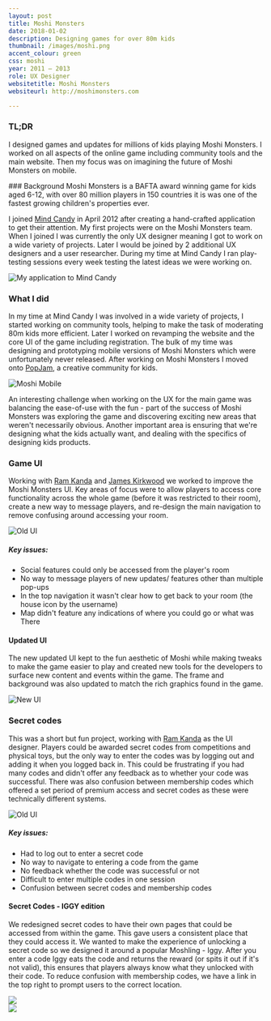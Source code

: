```yaml
---
layout: post
title: Moshi Monsters
date: 2018-01-02
description: Designing games for over 80m kids
thumbnail: /images/moshi.png
accent_colour: green
css: moshi
year: 2011 – 2013
role: UX Designer
websitetitle: Moshi Monsters
websiteurl: http://moshimonsters.com

---
```

<div class="text_container" markdown="1">

### TL;DR
I designed games and updates for millions of kids playing Moshi Monsters. I worked on all aspects of the online game including community tools and the main website. Then my focus was on imagining the future of Moshi Monsters on mobile.

<div class="flex_container">
<div class="two-third" markdown="1">
### Background
Moshi Monsters is a BAFTA award winning game for kids aged 6-12, with over 80 million players in 150 countries it is was one of the fastest growing children's properties ever.

I joined [Mind Candy](http://mindcandy.com) in April 2012 after creating a hand-crafted application to get their attention. My first projects were on the Moshi Monsters team. When I joined I was currently the only UX designer meaning I got to work on a wide variety of projects. Later I would be joined by 2 additional UX designers and a user researcher. During my time at Mind Candy I ran play-testing sessions every week testing the latest ideas we were working on.
</div>
<div class="one-third">
<img src="/images/moshi/application.png" alt="My application to Mind Candy" title="My application to Mind Candy" />
</div>
</div>

### What I did
In my time at Mind Candy I was involved in a wide variety of projects, I started working on community tools, helping to make the task of moderating 80m kids more efficient. Later I worked on revamping the website and the core UI of the game including registration. The bulk of my time was designing and prototyping mobile versions of Moshi Monsters which were unfortunately never released. After working on Moshi Monsters I moved onto [PopJam](/work/popjam/), a creative community for kids.

![Moshi Mobile](/images/moshi/moshimobile.png)

An interesting challenge when working on the UX for the main game was balancing the ease-of-use with the fun - part of the success of Moshi Monsters was exploring the game and discovering exciting new areas that weren't necessarily obvious. Another important area is ensuring that we're designing what the kids actually want, and dealing with the specifics of designing kids products.

<!--
### Creating your first monster
Acquisition is hugely important for any product, and for Moshi Monsters it required users to go through the registration process. We had explored removing a lot of the registration to allow users to play first and then sign up to save their process, however it turned out to be to technically time-consuming with the legacy backend.

Instead, we decided to try to optimise the registration while solving a few key issues. The existing registration flow was working quite well, though we saw drop-offs in a few areas. Due to COPPA regulation parents are required to approve their child before they could play, in the old flow however it wasn't clear what the child was meant to be completing and what the parent was. Another issue was if a child entered the incorrect parent email (pretty common) they would have to start the process again, losing their unique owners name and all their hard work! There was also confusing terminology: the usernames were called 'Owner names' but children weren't allowed to enter their real name and it had to be unique, plus there was a separate monster name.

</div>
<div class="image-carousel js-flickity" data-flickity='{ "imagesLoaded": true }'>
  <div class="image-cell"><img src="/images/moshi/moshiold1.png" /></div>
  <div class="image-cell"><img src="/images/moshi/moshiold2.png" /></div>
  <div class="image-cell"><img src="/images/moshi/moshiold3.png" /></div>
  <div class="image-cell"><img src="/images/moshi/moshiold4.png" /></div>
  <div class="image-cell"><img src="/images/moshi/moshiold5.png" /></div>
  <div class="image-cell"><img src="/images/moshi/moshiold6.png" /></div>
  <div class="image-cell"><img src="/images/moshi/moshiold7.png" /></div>
</div>

<div class="text_container" markdown="1">

##### Key issues:
- Remove unnecessary questions (we asked for age and date of birth separately)
- Clearly separate the part of the registration for the child and the parent
- Create a nicer hand-off between registration and email
- Allow users to change the email if entered incorrectly
- Remove distractions of the main navigation while registering
- Confusing between 'Owner name' and 'Monster name'
- As Moshi had over 50m accounts kids found it difficult to find a username that wasn't taken
- After registering there was no tutorial


#### Revamped registration
Working with [Ram Kanda](https://twitter.com/ramkanda) and [James Kirkwood](http://www.jameskirkwood.com/) we managed to solve all of these key issues, with clearer tips through the process to previous users getting stuck, a username generator and clearly separated sections for the child and parent. We also added a new tutorial experience to ensure that kids got a Moshling during their first play session - previously this wasn't possible as they had to wait 12-hours for the seeds to grow!

</div>
<div class="image-carousel js-flickity" data-flickity='{ "imagesLoaded": true }'>
  <div class="image-cell"><img src="/images/moshi/moshinew1.png" /></div>
  <div class="image-cell"><img src="/images/moshi/moshinew2.png" /></div>
  <div class="image-cell"><img src="/images/moshi/moshinew3.png" /></div>
  <div class="image-cell"><img src="/images/moshi/moshinew4.png" /></div>
  <div class="image-cell"><img src="/images/moshi/moshinew5.png" /></div>
  <div class="image-cell"><img src="/images/moshi/moshinew6.png" /></div>
  <div class="image-cell"><img src="/images/moshi/moshinew7.png" /></div>
  <div class="image-cell"><img src="/images/moshi/moshinew8.png" /></div>
  <div class="image-cell"><img src="/images/moshi/moshinew9.png" /></div>
</div>

<div class="text_container" markdown="1">

-->

### Game UI
Working with [Ram Kanda](https://twitter.com/ramkanda) and [James Kirkwood](http://www.jameskirkwood.com/) we worked to improve the Moshi Monsters UI. Key areas of focus were to allow players to access core functionality across the whole game (before it was restricted to their room), create a new way to message players, and re-design the main navigation to remove confusing around accessing your room.

![Old UI](/images/moshi/moshiold7.png)

##### Key issues:
- Social features could only be accessed from the player's room
- No way to message players of new updates/ features other than multiple pop-ups
- In the top navigation it wasn't clear how to get back to your room (the house icon by the username)
- Map didn't feature any indications of where you could go or  what was There

#### Updated UI
The new updated UI kept to the fun aesthetic of Moshi while making tweaks to make the game easier to play and created new tools for the developers to surface new content and events within the game. The frame and background was also updated to match the rich graphics found in the game.

![New UI](/images/moshi/whatsnew.png)

### Secret codes
This was a short but fun project, working with [Ram Kanda](https://twitter.com/ramkanda) as the UI designer. Players could be awarded secret codes from competitions and physical toys, but the only way to enter the codes was by logging out and adding it when you logged back in. This could be frustrating if you had many codes and didn't offer any feedback as to whether your code was successful. There was also confusion between membership codes which offered a set period of premium access and secret codes as these were technically different systems.

![Old UI](/images/moshi/secretcodeold.jpg)

##### Key issues:
- Had to log out to enter a secret code
- No way to navigate to entering a code from the game
- No feedback whether the code was successful or not
- Difficult to enter multiple codes in one session
- Confusion between secret codes and membership codes

#### Secret Codes - IGGY edition
We redesigned secret codes to have their own pages that could be accessed from within the game. This gave users a consistent place that they could access it. We wanted to make the experience of unlocking a secret code so we designed it around a popular Moshling - Iggy. After you enter a code Iggy eats the code and returns the reward (or spits it out if it's not valid), this ensures that players always know what they unlocked with their code. To reduce confusion with membership codes, we have a link in the top right to prompt users to the correct location.

</div>
<div class="image-carousel js-flickity" data-flickity='{ "imagesLoaded": true }'>
  <div class="image-cell"><img src="/images/moshi/secretcode.png" /></div>
  <div class="image-cell"><img src="/images/moshi/secretcode2.png" /></div>
</div>
